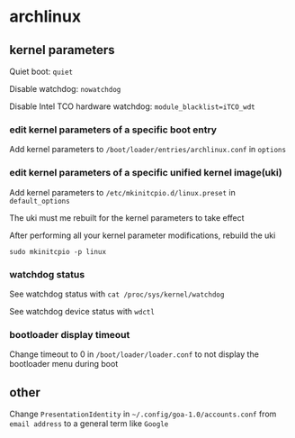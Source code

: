 # archlinux

## kernel parameters

Quiet boot: `quiet`

Disable watchdog: `nowatchdog`

Disable Intel TCO hardware watchdog: `module_blacklist=iTCO_wdt`

### edit kernel parameters of a specific boot entry

Add kernel parameters to `/boot/loader/entries/archlinux.conf` in `options`

### edit kernel parameters of a specific unified kernel image(uki)

Add kernel parameters to `/etc/mkinitcpio.d/linux.preset` in `default_options`

The uki must me rebuilt for the kernel parameters to take effect

After performing all your kernel parameter modifications, rebuild the uki

```
sudo mkinitcpio -p linux
```

### watchdog status

See watchdog status with `cat /proc/sys/kernel/watchdog`

See watchdog device status with `wdctl`

### bootloader display timeout

Change timeout to 0 in `/boot/loader/loader.conf` to not display the bootloader menu during boot

## other

Change `PresentationIdentity` in `~/.config/goa-1.0/accounts.conf` from `email address` to a general term like `Google`
